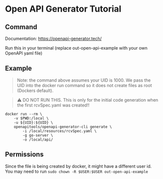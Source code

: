 # Open API Generator Tutorial

## Command
Documentation: https://openapi-generator.tech/

Run this in your terminal (replace out-open-api-example with your own OpenAPI yaml file)

## Example

> Note: the command above assumes your UID is 1000. We pass the UID into the docker run command so it does not create files as root (Dockers default).

> :warning: DO NOT RUN THIS. This is only for the initial code generation when the first rcvSpec.yaml was created!!

```
docker run --rm \
    -v $PWD:/local \
    -u ${UID}:${UID} \
    openapitools/openapi-generator-cli generate \
        -i /local/resources/rcvSpec.yaml \
        -g go-server \
        -o /local/api/
```

## Permissions
Since the file is being created by docker, it might have a different user id. You may need to run `sudo chown -R $USER:$USER out-open-api-example`
